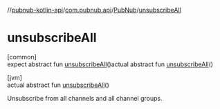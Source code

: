 //[pubnub-kotlin-api](../../../index.md)/[com.pubnub.api](../index.md)/[PubNub](index.md)/[unsubscribeAll](unsubscribe-all.md)

# unsubscribeAll

[common]\
expect abstract fun [unsubscribeAll](unsubscribe-all.md)()actual abstract fun [unsubscribeAll](unsubscribe-all.md)()

[jvm]\
actual abstract fun [unsubscribeAll](unsubscribe-all.md)()

Unsubscribe from all channels and all channel groups.
